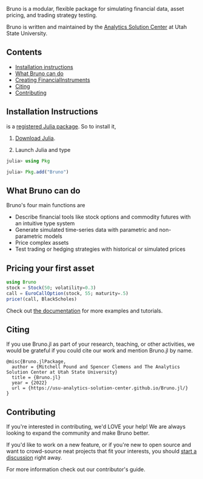 Bruno is a modular, flexible package for simulating financial data, asset pricing, and trading strategy testing. 

Bruno is written and maintained by the [Analytics Solution Center](https://huntsman.usu.edu/asc/index) at Utah State University.  

## Contents
* [Installation instructions](#installation-instructions)
* [What Bruno can do](#what-bruno-can-do)
* [Creating FinancialInstruments](#creating-fiancialinstruments)
* [Citing](#citing)
* [Contributing](#contributing)

## Installation Instructions

is a [registered Julia package](https://julialang.org/packages/). So to install it,

1. [Download Julia](https://julialang.org/downloads/).

2. Launch Julia and type

```julia
julia> using Pkg

julia> Pkg.add("Bruno")
```
## What Bruno can do
Bruno's four main functions are 
* Describe financial tools like stock options and commodity futures with an intuitive type system
* Generate simulated time-series data with parametric and non-parametric models
* Price complex assets
* Test trading or hedging strategies with historical or simulated prices

## Pricing your first asset
```julia
using Bruno
stock = Stock(50; volatility=0.3)
call = EuroCallOption(stock, 55; maturity=.5)
price!(call, BlackScholes)
```

Check out [the documentation](https://usu-analytics-solution-center.github.io/Bruno.jl/) for more examples and tutorials. 

## Citing
If you use Bruno.jl as part of your research, teaching, or other activities, we would be grateful if you could cite our work and mention Bruno.jl by name.

```
@misc{Bruno.jlPackage,
  author = {Mitchell Pound and Spencer Clemens and The Analytics Solution Center at Utah State University}
  title = {Bruno.jl}
  year = {2022}
  url = {https://usu-analytics-solution-center.github.io/Bruno.jl/}
}
```

## Contributing
If you're interested in contributing, we'd LOVE your help!
We are always looking to expand the community and make Bruno better. 

If you'd like to work on a new feature, or if you're new to open source and want to crowd-source neat projects that fit your interests, you should [start a discussion](https://github.com/USU-Analytics-Solution-Center/Bruno.jl//discussions/new?) right away.

For more information check out our contributor's guide.
